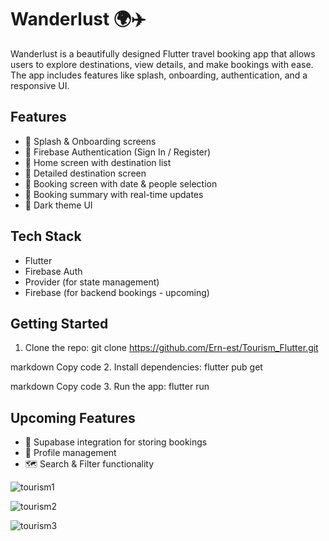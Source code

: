 # Wanderlust 🌍✈️

Wanderlust is a beautifully designed Flutter travel booking app that allows users to explore destinations, view details, and make bookings with ease. The app includes features like splash, onboarding, authentication, and a responsive UI.

## Features

- 📱 Splash & Onboarding screens
- 🔐 Firebase Authentication (Sign In / Register)
- 🧭 Home screen with destination list
- 📄 Detailed destination screen
- 📅 Booking screen with date & people selection
- 🧾 Booking summary with real-time updates
- 🌙 Dark theme UI

## Tech Stack

- Flutter
- Firebase Auth
- Provider (for state management)
- Firebase (for backend bookings - upcoming)

## Getting Started

1. Clone the repo:
git clone https://github.com/Ern-est/Tourism_Flutter.git

markdown
Copy code
2. Install dependencies:
flutter pub get

markdown
Copy code
3. Run the app:
flutter run


## Upcoming Features

- 🔄 Supabase integration for storing bookings
- 🧳 Profile management
- 🗺️ Search & Filter functionality

![tourism1](https://github.com/user-attachments/assets/21ade8da-943b-427f-8c5e-c8076b8e212e)

![tourism2](https://github.com/user-attachments/assets/5b1ed8e1-b4a2-4034-bd1b-eb3054eee7e2)

![tourism3](https://github.com/user-attachments/assets/ec543ae9-97b0-42aa-8259-1b88d3a4294d)
